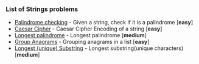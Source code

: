 ### List of Strings problems

- [Palindrome checking](Palindrome/README.md) - Given a string, check if it is a palindrome [**easy**]
- [Caesar Cipher](CaesarCipher/README.md) - Caesar Cipher Encoding of a string [**easy**]
- [Longest palindrome](LongestPalindrome/README.md) - Longest palindrome [**medium**]
- [Group Anagrams](GroupAnagrams/README.md) - Grouping anagrams in a list [**easy**]
- [Longest (unique) Substring](LongestUniqueSubstring/README.md) - Longest substring(unique characters) [**medium**]




